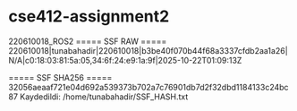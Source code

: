 # cse412-assignment2
220610018_ROS2
===== SSF RAW =====
220610018|tunabahadir|220610018|b3be40f070b44f68a3337cfdb2aa1a26|N/A|c0:18:03:81:5a:05,34:6f:24:e9:1a:9f|2025-10-22T01:09:13Z

===== SSF SHA256 =====
32056aeaaf721e04d692a539373b702a7c76901db7d2f32dbd1184133c24bc87
Kaydedildi: /home/tunabahadir/SSF_HASH.txt
